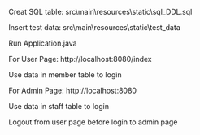 Creat SQL table: src\main\resources\static\sql_DDL.sql

Insert test data: src\main\resources\static\test_data

Run Application.java

For User Page: http://localhost:8080/index

Use data in member table to login

For Admin Page: http://localhost:8080

Use data in staff table to login

Logout from user page before login to admin page 
